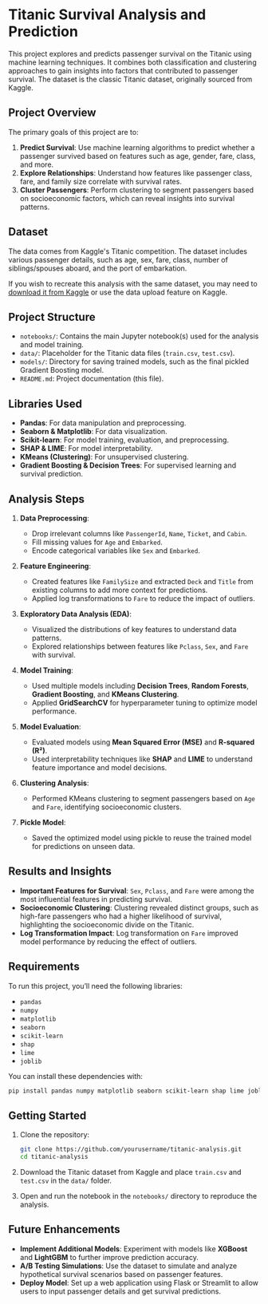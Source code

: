 

# Titanic Survival Analysis and Prediction

This project explores and predicts passenger survival on the Titanic using machine learning techniques. It combines both classification and clustering approaches to gain insights into factors that contributed to passenger survival. The dataset is the classic Titanic dataset, originally sourced from Kaggle.

## Project Overview

The primary goals of this project are to:
1. **Predict Survival**: Use machine learning algorithms to predict whether a passenger survived based on features such as age, gender, fare, class, and more.
2. **Explore Relationships**: Understand how features like passenger class, fare, and family size correlate with survival rates.
3. **Cluster Passengers**: Perform clustering to segment passengers based on socioeconomic factors, which can reveal insights into survival patterns.

## Dataset

The data comes from Kaggle's Titanic competition. The dataset includes various passenger details, such as age, sex, fare, class, number of siblings/spouses aboard, and the port of embarkation. 

If you wish to recreate this analysis with the same dataset, you may need to [download it from Kaggle](https://www.kaggle.com/c/titanic/data) or use the data upload feature on Kaggle.

## Project Structure

- `notebooks/`: Contains the main Jupyter notebook(s) used for the analysis and model training.
- `data/`: Placeholder for the Titanic data files (`train.csv`, `test.csv`). 
- `models/`: Directory for saving trained models, such as the final pickled Gradient Boosting model.
- `README.md`: Project documentation (this file).

## Libraries Used

- **Pandas**: For data manipulation and preprocessing.
- **Seaborn & Matplotlib**: For data visualization.
- **Scikit-learn**: For model training, evaluation, and preprocessing.
- **SHAP & LIME**: For model interpretability.
- **KMeans (Clustering)**: For unsupervised clustering.
- **Gradient Boosting & Decision Trees**: For supervised learning and survival prediction.

## Analysis Steps

1. **Data Preprocessing**:
   - Drop irrelevant columns like `PassengerId`, `Name`, `Ticket`, and `Cabin`.
   - Fill missing values for `Age` and `Embarked`.
   - Encode categorical variables like `Sex` and `Embarked`.

2. **Feature Engineering**:
   - Created features like `FamilySize` and extracted `Deck` and `Title` from existing columns to add more context for predictions.
   - Applied log transformations to `Fare` to reduce the impact of outliers.

3. **Exploratory Data Analysis (EDA)**:
   - Visualized the distributions of key features to understand data patterns.
   - Explored relationships between features like `Pclass`, `Sex`, and `Fare` with survival.

4. **Model Training**:
   - Used multiple models including **Decision Trees**, **Random Forests**, **Gradient Boosting**, and **KMeans Clustering**.
   - Applied **GridSearchCV** for hyperparameter tuning to optimize model performance.

5. **Model Evaluation**:
   - Evaluated models using **Mean Squared Error (MSE)** and **R-squared (R²)**.
   - Used interpretability techniques like **SHAP** and **LIME** to understand feature importance and model decisions.

6. **Clustering Analysis**:
   - Performed KMeans clustering to segment passengers based on `Age` and `Fare`, identifying socioeconomic clusters.

7. **Pickle Model**:
   - Saved the optimized model using pickle to reuse the trained model for predictions on unseen data.

## Results and Insights

- **Important Features for Survival**: `Sex`, `Pclass`, and `Fare` were among the most influential features in predicting survival.
- **Socioeconomic Clustering**: Clustering revealed distinct groups, such as high-fare passengers who had a higher likelihood of survival, highlighting the socioeconomic divide on the Titanic.
- **Log Transformation Impact**: Log transformation on `Fare` improved model performance by reducing the effect of outliers.

## Requirements

To run this project, you’ll need the following libraries:
- `pandas`
- `numpy`
- `matplotlib`
- `seaborn`
- `scikit-learn`
- `shap`
- `lime`
- `joblib`

You can install these dependencies with:
```bash
pip install pandas numpy matplotlib seaborn scikit-learn shap lime joblib
```

## Getting Started

1. Clone the repository:
   ```bash
   git clone https://github.com/yourusername/titanic-analysis.git
   cd titanic-analysis
   ```

2. Download the Titanic dataset from Kaggle and place `train.csv` and `test.csv` in the `data/` folder.

3. Open and run the notebook in the `notebooks/` directory to reproduce the analysis.

## Future Enhancements

- **Implement Additional Models**: Experiment with models like **XGBoost** and **LightGBM** to further improve prediction accuracy.
- **A/B Testing Simulations**: Use the dataset to simulate and analyze hypothetical survival scenarios based on passenger features.
- **Deploy Model**: Set up a web application using Flask or Streamlit to allow users to input passenger details and get survival predictions.


